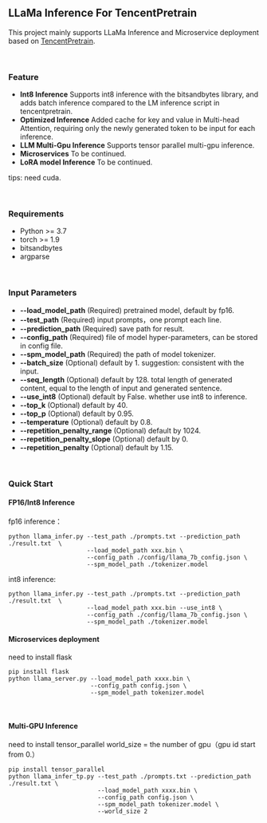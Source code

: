 ## LLaMa Inference For TencentPretrain 

This project mainly supports LLaMa Inference and Microservice deployment based on [TencentPretrain](https://github.com/Tencent/TencentPretrain).

<br>

### Feature 
- __Int8 Inference__ Supports int8 inference with the bitsandbytes library, and adds batch inference compared to the LM inference script in tencentpretrain.  
- __Optimized Inference__ Added cache for key and value in Multi-head Attention, requiring only the newly generated token to be input for each inference. 
- __LLM Multi-Gpu Inference__ Supports tensor parallel multi-gpu inference.
- __Microservices__ To be continued. 
- __LoRA model Inference__ To be continued. 

tips: need cuda. 

<br> 

### Requirements 
* Python >= 3.7 
* torch >= 1.9 
* bitsandbytes 
* argparse 

<br>

### Input Parameters 
* __--load_model_path__ (Required) pretrained model, default by fp16. 
* __--test_path__ (Required) input prompts，one prompt each line. 
* __--prediction_path__ (Required) save path for result. 
* __--config_path__ (Required) file of model hyper-parameters, can be stored in config file. 
* __--spm_model_path__ (Required) the path of model tokenizer. 
* __--batch_size__ (Optional) default by 1. suggestion: consistent with the input. 
* __--seq_length__ (Optional) default by 128. total length of generated content, equal to the length of input and generated sentence. 
* __--use_int8__ (Optional) default by False. whether use int8 to inference. 
* __--top_k__ (Optional) default by 40. 
* __--top_p__ (Optional) default by 0.95. 
* __--temperature__ (Optional) default by 0.8. 
* __--repetition_penalty_range__ (Optional) default by 1024. 
* __--repetition_penalty_slope__ (Optional) default by 0. 
* __--repetition_penalty__ (Optional) default by 1.15. 

<br> 

### Quick Start 
#### FP16/Int8 Inference 
fp16 inference： 
```commandline
python llama_infer.py --test_path ./prompts.txt --prediction_path ./result.txt  \
                      --load_model_path xxx.bin \
                      --config_path ./config/llama_7b_config.json \
                      --spm_model_path ./tokenizer.model
``` 


int8 inference: 
```commandline
python llama_infer.py --test_path ./prompts.txt --prediction_path ./result.txt  \
                      --load_model_path xxx.bin --use_int8 \
                      --config_path ./config/llama_7b_config.json \
                      --spm_model_path ./tokenizer.model
``` 

#### Microservices deployment 
need to install flask
```commandline
pip install flask 
python llama_server.py --load_model_path xxxx.bin \
                       --config_path config.json \
                       --spm_model_path tokenizer.model
```


<br>

#### Multi-GPU Inference 
need to install tensor_parallel
world_size = the number of gpu（gpu id start from 0.）
```commandline
pip install tensor_parallel
python llama_infer_tp.py --test_path ./prompts.txt --prediction_path ./result.txt \
                         --load_model_path xxxx.bin \
                         --config_path config.json \
                         --spm_model_path tokenizer.model \
                         --world_size 2
```
<br>